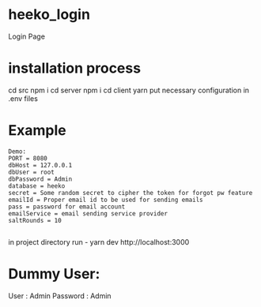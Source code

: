 # heeko_login
Login Page

# installation process
cd src
npm i
cd server
npm i
cd client
yarn
put necessary configuration in .env files

# Example
```
Demo: 
PORT = 8080
dbHost = 127.0.0.1
dbUser = root
dbPassword = Admin
database = heeko
secret = Some random secret to cipher the token for forgot pw feature
emailId = Proper email id to be used for sending emails
pass = password for email account
emailService = email sending service provider
saltRounds = 10
 
```
in project directory run - yarn dev
http://localhost:3000

# Dummy User:
User : Admin
Password : Admin
